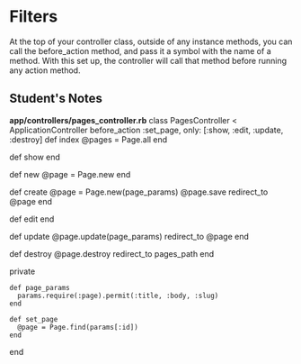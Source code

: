 # Filters
At the top of your controller class, outside of any instance methods, you can call the before_action method, and pass it a symbol with the name of a method.
With this set up, the controller will call that method before running any action method.

## Student's Notes

__app/controllers/pages_controller.rb__
class PagesController < ApplicationController
  before_action :set_page, only: [:show, :edit, :update, :destroy]
  def index
    @pages = Page.all
  end

  def show
  end

  def new
    @page = Page.new
  end

  def create
    @page = Page.new(page_params)
    @page.save
    redirect_to @page
  end

  def edit
  end

  def update
    @page.update(page_params)
    redirect_to @page
  end

  def destroy
    @page.destroy
    redirect_to pages_path
  end

  private

    def page_params
      params.require(:page).permit(:title, :body, :slug)
    end

    def set_page
      @page = Page.find(params[:id])
    end
end
